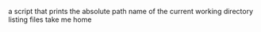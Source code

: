 a script that prints the absolute path name of the current working directory
listing files
take me home
